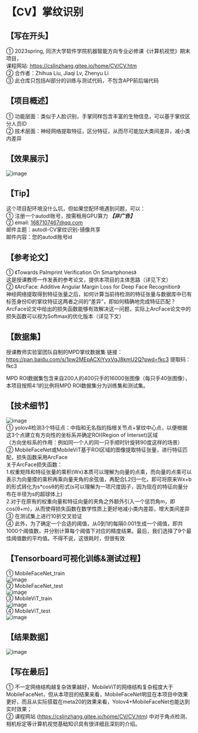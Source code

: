 【CV】掌纹识别
===
【写在开头】
---
① 2023spring, 同济大学软件学院机器智能方向专业必修课《计算机视觉》期末项目，  
  课程网站: https://cslinzhang.gitee.io/home/CV/CV.htm  
② 合作者：Zhihua Liu, Jiaqi Lv, Zhenyu Li  
③ 此仓库只包括AI部分的训练与测试代码，不包含APP前后端代码 

【项目概述】
---
① 功能层面：类似于人脸识别，手掌同样包含丰富的生物信息，可以基于掌纹区分人员ID  
② 技术层面：神经网络提取特征，区分特征，从而尽可能加大类间差异，减小类内差异

【效果展示】
---
![image](images_for_readme/demo.png)  

【Tip】
---
这个项目配环境没什么坑，但如果您配环境遇到问题，可以：  
① 注册一个autodl账号，按需租用GPU算力 ***【非广告】***  
② email: 1687107467@qq.com  
  邮件主题：autodl-CV掌纹识别-镜像共享  
  邮件内容：您的autodl账号id

【参考论文】
---
① 《Towards Palmprint Verification On Smartphones》  
这是授课教师一作发表的参考论文，提供本项目的主体思路（详见下文）  
② 《ArcFace: Additive Angular Margin Loss for Deep Face Recognition》  
神经网络提取得到特征张量之后，如何计算当前待检测的特征张量与数据库中已有标签身份ID的掌纹特征这两者之间的“差异”，即如何精确地完成特征匹配？ArcFace论文中给出的损失函数能够有效解决这一问题，实际上ArcFace论文中的损失函数可以视为Softmax的优化版本（详见下文）

【数据集】
---
授课教师实验室团队自制的MPD掌纹数据集
链接：https://pan.baidu.com/s/1pw2MEpACXiYvxVqJ8kmU2Q?pwd=fkc3 
提取码：fkc3 

MPD ROI数据集包含来自200人的400只手的16000张图像（每只手40张图像），本项目按照4:1的比例将MPD ROI数据集分为训练集和测试集。

【技术细节】
---
![image](images_for_readme/process.png)  
① yolov4检测3个特征点：中指和无名指的指根关节点+掌纹中心点，以便根据这3个点建立有方向性的坐标系并确定ROI(Region of Interset)区域  
  （方向坐标系的作用：例如同一个人的同一只手顺时针旋转90度这样的场景）  
② MobileFaceNet或MobileViT基于ROI区域的图像提取特征张量，进行特征匹配，损失函数采用ArcFace  
  关于ArcFace损失函数：  
  1.权重矩阵和特征张量的乘积(Wx)本质可以理解为向量的点乘，而向量的点乘可以表示为向量摸的乘积再乘向量夹角的余弦值，再配合L2归一化，即可将原来Wx+b的形式转化为s*cosθ的形式(s可以理解为一项尺度因子，因为现在的特征向量分布在半径为s的超球体上)  
  2.对于在原有的权重向量和特征向量的夹角之外额外引入一个惩罚角m，即cos(θ+m)，从而使得损失函数在数学性质上更好地减小类内差距，增大类间差异  
③ 在测试集上进行10折交叉验证  
④ 此外，为了确定一个合适的阈值，从0到1的每隔0.001生成一个阈值，即共1000个阈值数，并分别计算每个阈值下对应的精度结果。最后，我们选择了9个最佳阈值数的平均值。不得不说，这很耗时，但很有效

【Tensorboard可视化训练&测试过程】
---
① MobileFaceNet_train  
![image](images_for_readme/MobileFaceNet_train.jpg)   
② MobileFaceNet_test  
![image](images_for_readme/MobileFaceNet_test.jpg)   
③ MobileViT_train  
![image](images_for_readme/MobileViT_train.jpg)   
④ MobileViT_test  
![image](images_for_readme/MobileViT_test.jpg)   

【结果数据】
---
![image](images_for_readme/result.png) 

【写在最后】
---
① 不一定网络结构越复杂效果越好，MobileViT的网络结构复杂程度大于MobileFaceNet，但从本项目的结果来看，MobileFaceNet明显在本项目中效果更好，而且从实际搭载在meta20的效果来看，Yolov4+MobileFaceNet也能达到实时效果；  
② 课程网站 (https://cslinzhang.gitee.io/home/CV/CV.htm) 中对于角点检测、相机标定等计算机视觉基础知识具有很详细且深刻的介绍。
